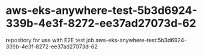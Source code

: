# aws-eks-anywhere-test-5b3d6924-339b-4e3f-8272-ee37ad27073d-62
repository for use with E2E test job aws-eks-anywhere-test:5b3d6924-339b-4e3f-8272-ee37ad27073d-62

